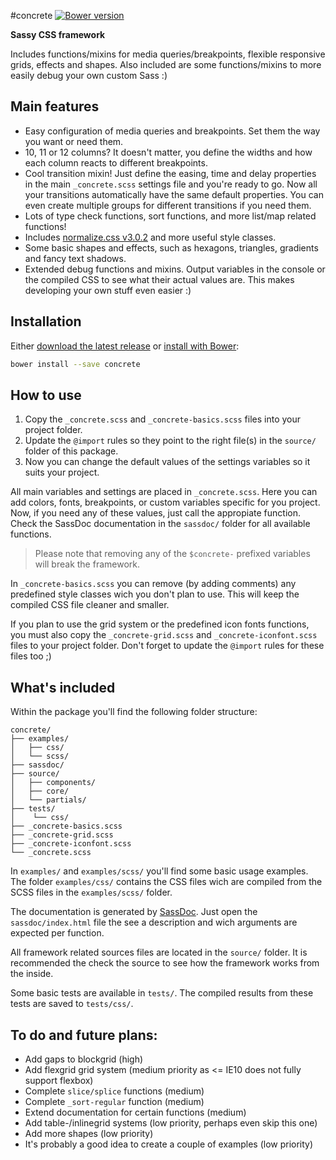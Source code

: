#concrete [![Bower version][bower-version-img]][bower-version-url]

[bower-version-img]: https://img.shields.io/bower/v/concrete.svg
[bower-version-url]: https://github.com/roeldev/concrete

**Sassy CSS framework**

Includes functions/mixins for media queries/breakpoints, flexible responsive grids, effects and shapes. Also included are some functions/mixins to more easily debug your own custom Sass :)

## Main features
- Easy configuration of media queries and breakpoints. Set them the way you want or need them.
- 10, 11 or 12 columns? It doesn't matter, you define the widths and how each column reacts to different breakpoints.
- Cool transition mixin! Just define the easing, time and delay properties in the main `_concrete.scss` settings file and you're ready to go. Now all your transitions automatically have the same default properties. You can even create multiple groups for different transitions if you need them.
- Lots of type check functions, sort functions, and more list/map related functions!
- Includes [normalize.css v3.0.2][url-normalize] and more useful style classes.
- Some basic shapes and effects, such as hexagons, triangles, gradients and fancy text shadows.
- Extended debug functions and mixins. Output variables in the console or the compiled CSS to see what their actual values are. This makes developing your own stuff even easier :)

## Installation
Either [download the latest release][url-project-releases] or [install with Bower][url-bower-install]:
```sh
bower install --save concrete
```

## How to use
1. Copy the `_concrete.scss` and `_concrete-basics.scss` files into your project folder.
2. Update the `@import` rules so they point to the right file(s) in the `source/` folder of this package.
3. Now you can change the default values of the settings variables so it suits your project.

All main variables and settings are placed in `_concrete.scss`. Here you can add colors, fonts, breakpoints, or custom variables specific for you project. Now, if you need any of these values, just call the appropiate function. Check the SassDoc documentation in the `sassdoc/` folder for all available functions.
> Please note that removing any of the `$concrete-` prefixed variables will break the framework.

In `_concrete-basics.scss` you can remove (by adding comments) any predefined style classes wich you don't plan to use. This will keep the compiled CSS file cleaner and smaller.

If you plan to use the grid system or the predefined icon fonts functions, you must also copy the `_concrete-grid.scss` and `_concrete-iconfont.scss` files to your project folder. Don't forget to update the `@import` rules for these files too ;)

## What's included
Within the package you'll find the following folder structure:
```
concrete/
├── examples/
│   ├── css/
│   └── scss/
├── sassdoc/
├── source/
│   ├── components/
│   ├── core/
│   └── partials/
├── tests/
│    └── css/
├── _concrete-basics.scss
├── _concrete-grid.scss
├── _concrete-iconfont.scss
└── _concrete.scss
```
In `examples/` and `examples/scss/` you'll find some basic usage examples. The folder `examples/css/` contains the CSS files wich are compiled from the SCSS files in the `examples/scss/` folder.

The documentation is generated by [SassDoc][url-sassdoc]. Just open the `sassdoc/index.html` file the see a description and wich arguments are expected per function.

All framework related sources files are located in the `source/` folder. It is recommended the check the source to see how the framework works from the inside.

Some basic tests are available in `tests/`. The compiled results from these tests are saved to `tests/css/`.

## To do and future plans:
- Add gaps to blockgrid (high)
- Add flexgrid grid system (medium priority as <= IE10 does not fully support flexbox)
- Complete `slice/splice` functions (medium)
- Complete `_sort-regular` function (medium)
- Extend documentation for certain functions (medium)
- Add table-/inlinegrid systems (low priority, perhaps even skip this one)
- Add more shapes (low priority)
- It's probably a good idea to create a couple of examples (low priority)


[url-project-main]: https://github.com/roeldev/concrete
[url-project-releases]: https://github.com/roeldev/concrete/releases
[url-normalize]: https://github.com/necolas/normalize.css/
[url-bower-install]: http://bower.io/
[url-sassdoc]: http://sassdoc.com/
